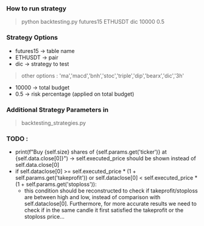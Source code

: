 ### How to run strategy
> python backtesting.py futures15 ETHUSDT dic 10000 0.5

### Strategy Options
* futures15 -> table name
* ETHUSDT -> pair
* dic -> strategy to test
> other options : 'ma','macd','bnh','stoc','triple','dip','bearx','dic','3h'
* 10000 -> total budget
* 0.5 -> risk percentage (applied on total budget)

### Additional Strategy Parameters in 
> backtesting_strategies.py

### TODO : 
- print(f"Buy {self.size} shares of {self.params.get('ticker')} at {self.data.close[0]}") -> self.executed_price should be shown instead of self.data.close[0]
- if self.dataclose[0] >= self.executed_price * (1 + self.params.get('takeprofit')) or self.dataclose[0] < self.executed_price * (1 + self.params.get('stoploss')):
  - this condition should be reconstructed to check if takeprofit/stoploss are between high and low, instead of comparison with self.dataclose[0]. Furthermore, for more accurate results we need to check if in the same candle it first satisfied the takeprofit or the stoploss price...